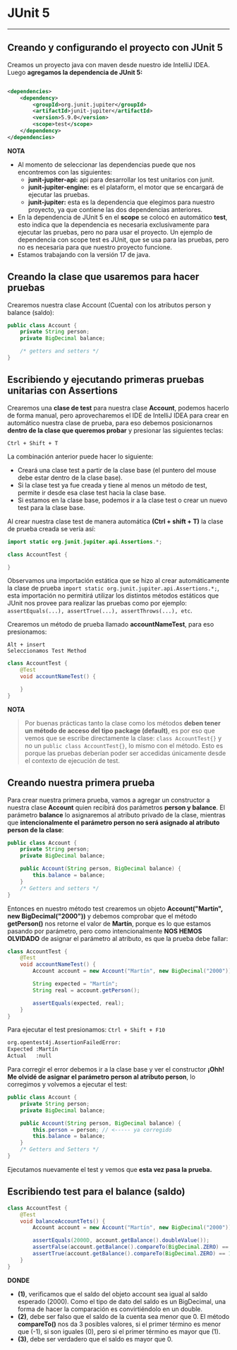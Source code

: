 # JUnit 5

---

## Creando y configurando el proyecto con JUnit 5

Creamos un proyecto java con maven desde nuestro ide IntelliJ IDEA. Luego **agregamos la dependencia de JUnit 5:**

````xml

<dependencies>
    <dependency>
        <groupId>org.junit.jupiter</groupId>
        <artifactId>junit-jupiter</artifactId>
        <version>5.9.0</version>
        <scope>test</scope>
    </dependency>
</dependencies>
````

**NOTA**

- Al momento de seleccionar las dependencias puede que nos encontremos con las siguientes:
    - **junit-jupiter-api:** api para desarrollar los test unitarios con junit.
    - **junit-jupiter-engine:** es el plataform, el motor que se encargará de ejecutar las pruebas.
    - **junit-jupiter:** esta es la dependencia que elegimos para nuestro proyecto, ya que contiene las dos dependencias
      anteriores.
- En la dependencia de JUnit 5 en el **scope** se colocó en automático **test**, esto indica que la dependencia es
  necesaria exclusivamente para ejecutar las pruebas, pero no para usar el proyecto. Un ejemplo de dependencia con scope
  test es JUnit, que se usa para las pruebas, pero no es necesaria para que nuestro proyecto funcione.
- Estamos trabajando con la versión 17 de java.

## Creando la clase que usaremos para hacer pruebas

Crearemos nuestra clase Account (Cuenta) con los atributos person y balance (saldo):

````java
public class Account {
    private String person;
    private BigDecimal balance;

    /* getters and setters */
}
````

## Escribiendo y ejecutando primeras pruebas unitarias con Assertions

Crearemos una **clase de test** para nuestra clase **Account**, podemos hacerlo de forma manual, pero aprovecharemos el
IDE de IntelliJ IDEA para crear en automático nuestra clase de prueba, para eso debemos posicionarnos **dentro de la
clase que queremos probar** y presionar las siguientes teclas:

````
Ctrl + Shift + T
````

La combinación anterior puede hacer lo siguiente:

- Creará una clase test a partir de la clase base (el puntero del mouse debe estar dentro de la clase base).
- Si la clase test ya fue creada y tiene al menos un método de test, permite ir desde esa clase test hacia la clase
  base.
- Si estamos en la clase base, podemos ir a la clase test o crear un nuevo test para la clase base.

Al crear nuestra clase test de manera automática **(Ctrl + shift + T)** la clase de prueba creada se vería así:

````java
import static org.junit.jupiter.api.Assertions.*;

class AccountTest {

}
````

Observamos una importación estática que se hizo al crear automáticamente la clase de prueba
``import static org.junit.jupiter.api.Assertions.*;``, esta importación no permitirá utilizar los distintos métodos
estáticos que JUnit nos provee para realizar las pruebas como por ejemplo: ``assertEquals(...), assertTrue(...),
assertThrows(...), etc``.

Crearemos un método de prueba llamado **accountNameTest**, para eso presionamos:

````
Alt + insert
Seleccionamos Test Method
````

````java
class AccountTest {
    @Test
    void accountNameTest() {

    }
}
````

**NOTA**

> Por buenas prácticas tanto la clase como los métodos **deben tener un método de acceso del tipo package (default)**,
> es por eso que vemos que se escribe directamente la clase: ``class AccountTest{}`` y no un
> ``public class AccountTest{}``, lo mismo con el método. Esto es porque las pruebas deberían poder ser accedidas
> únicamente desde el contexto de ejecución de test.

## Creando nuestra primera prueba

Para crear nuestra primera prueba, vamos a agregar un constructor a nuestra clase **Account** quien recibirá dos
parámetros **person y balance**. El parámetro **balance** lo asignaremos al atributo privado de la clase, mientras que
**intencionalmente el parámetro person no será asignado al atributo person de la clase**:

````java
public class Account {
    private String person;
    private BigDecimal balance;

    public Account(String person, BigDecimal balance) {
        this.balance = balance;
    }
    /* Getters and setters */
}
````

Entonces en nuestro método test crearemos un objeto **Account("Martín", new BigDecimal("2000"))** y debemos comprobar
que el método **getPerson()** nos retorne el valor de **Martín**, porque es lo que estamos pasando por parámetro, pero
como intencionalmente **NOS HEMOS OLVIDADO** de asignar el parámetro al atributo, es que la prueba debe fallar:

````java
class AccountTest {
    @Test
    void accountNameTest() {
        Account account = new Account("Martín", new BigDecimal("2000"));

        String expected = "Martín";
        String real = account.getPerson();

        assertEquals(expected, real);
    }
}
````

Para ejecutar el test presionamos: ``Ctrl + Shift + F10``

````bash
org.opentest4j.AssertionFailedError: 
Expected :Martín
Actual   :null
````

Para corregir el error debemos ir a la clase base y ver el constructor **¡Ohh! Me olvidé de asignar el parámetro
person al atributo person**, lo corregimos y volvemos a ejecutar el test:

````java
public class Account {
    private String person;
    private BigDecimal balance;

    public Account(String person, BigDecimal balance) {
        this.person = person; // <----- ya corregido
        this.balance = balance;
    }
    /* Getters and Setters */
}
````

Ejecutamos nuevamente el test y vemos que **esta vez pasa la prueba.**

## Escribiendo test para el balance (saldo)

````java
class AccountTest {
    @Test
    void balanceAccountTets() {
        Account account = new Account("Martín", new BigDecimal("2000"));

        assertEquals(2000D, account.getBalance().doubleValue());            //(1)
        assertFalse(account.getBalance().compareTo(BigDecimal.ZERO) == -1); //(2)
        assertTrue(account.getBalance().compareTo(BigDecimal.ZERO) == 1);   //(3)
    }
}
````

**DONDE**

- **(1)**, verificamos que el saldo del objeto account sea igual al saldo esperado (2000). Como el tipo de dato del
  saldo es un BigDecimal, una forma de hacer la comparación es convirtiéndolo en un double.
- **(2)**, debe ser falso que el saldo de la cuenta sea menor que 0. El método **compareTo()** nos da 3 posibles
  valores, si el primer término es menor que (-1), si son iguales (0), pero si el primer término es mayor que (1).
- **(3)**, debe ser verdadero que el saldo es mayor que 0.

